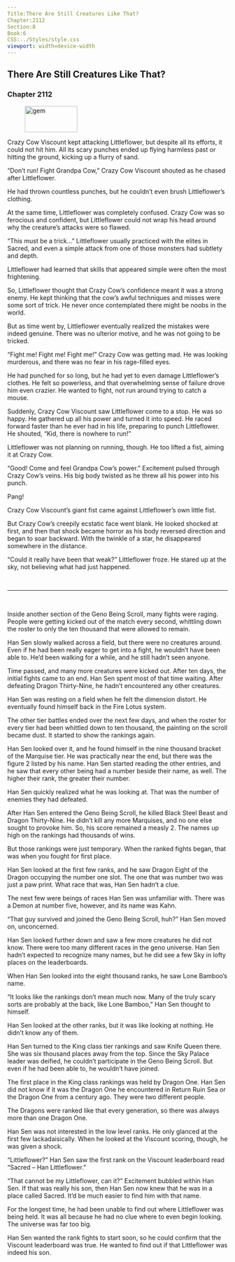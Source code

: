 ```yaml
---
Title:There Are Still Creatures Like That? 
Chapter:2112 
Section:8 
Book:6 
CSS:../Styles/style.css 
viewport: width=device-width
---
```

  
## There Are Still Creatures Like That?
### Chapter 2112
  
<figure>
	<img src="../Images/gem.gif" alt="gem" id="gem" width="120" height="60" />
</figure>
  

  
Crazy Cow Viscount kept attacking Littleflower, but despite all its efforts, it could not hit him. All its scary punches ended up flying harmless past or hitting the ground, kicking up a flurry of sand.

“Don’t run! Fight Grandpa Cow,” Crazy Cow Viscount shouted as he chased after Littleflower.

He had thrown countless punches, but he couldn’t even brush Littleflower’s clothing.

At the same time, Littleflower was completely confused. Crazy Cow was so ferocious and confident, but Littleflower could not wrap his head around why the creature’s attacks were so flawed.

“This must be a trick…” Littleflower usually practiced with the elites in Sacred, and even a simple attack from one of those monsters had subtlety and depth.

Littleflower had learned that skills that appeared simple were often the most frightening.

So, Littleflower thought that Crazy Cow’s confidence meant it was a strong enemy. He kept thinking that the cow’s awful techniques and misses were some sort of trick. He never once contemplated there might be noobs in the world.

But as time went by, Littleflower eventually realized the mistakes were indeed genuine. There was no ulterior motive, and he was not going to be tricked.

“Fight me! Fight me! Fight me!” Crazy Cow was getting mad. He was looking murderous, and there was no fear in his rage-filled eyes.

He had punched for so long, but he had yet to even damage Littleflower’s clothes. He felt so powerless, and that overwhelming sense of failure drove him even crazier. He wanted to fight, not run around trying to catch a mouse.

Suddenly, Crazy Cow Viscount saw Littleflower come to a stop. He was so happy. He gathered up all his power and turned it into speed. He raced forward faster than he ever had in his life, preparing to punch Littleflower. He shouted, “Kid, there is nowhere to run!”

Littleflower was not planning on running, though. He too lifted a fist, aiming it at Crazy Cow.

“Good! Come and feel Grandpa Cow’s power.” Excitement pulsed through Crazy Cow’s veins. His big body twisted as he threw all his power into his punch.

Pang!

Crazy Cow Viscount’s giant fist came against Littleflower’s own little fist.

But Crazy Cow’s creepily ecstatic face went blank. He looked shocked at first, and then that shock became horror as his body reversed direction and began to soar backward. With the twinkle of a star, he disappeared somewhere in the distance.

“Could it really have been that weak?” Littleflower froze. He stared up at the sky, not believing what had just happened.

<br>

*****

<br>

Inside another section of the Geno Being Scroll, many fights were raging. People were getting kicked out of the match every second, whittling down the roster to only the ten thousand that were allowed to remain.

Han Sen slowly walked across a field, but there were no creatures around. Even if he had been really eager to get into a fight, he wouldn’t have been able to. He’d been walking for a while, and he still hadn’t seen anyone.

Time passed, and many more creatures were kicked out. After ten days, the initial fights came to an end. Han Sen spent most of that time waiting. After defeating Dragon Thirty-Nine, he hadn’t encountered any other creatures.

Han Sen was resting on a field when he felt the dimension distort. He eventually found himself back in the Fire Lotus system.

The other tier battles ended over the next few days, and when the roster for every tier had been whittled down to ten thousand, the painting on the scroll became dust. It started to show the rankings again.

Han Sen looked over it, and he found himself in the nine thousand bracket of the Marquise tier. He was practically near the end, but there was the figure 2 listed by his name. Han Sen started reading the other entries, and he saw that every other being had a number beside their name, as well. The higher their rank, the greater their number.

Han Sen quickly realized what he was looking at. That was the number of enemies they had defeated.

After Han Sen entered the Geno Being Scroll, he killed Black Steel Beast and Dragon Thirty-Nine. He didn’t kill any more Marquises, and no one else sought to provoke him. So, his score remained a measly 2. The names up high on the rankings had thousands of wins.

But those rankings were just temporary. When the ranked fights began, that was when you fought for first place.

Han Sen looked at the first few ranks, and he saw Dragon Eight of the Dragon occupying the number one slot. The one that was number two was just a paw print. What race that was, Han Sen hadn’t a clue.

The next few were beings of races Han Sen was unfamiliar with. There was a Demon at number five, however, and its name was Kahn.

“That guy survived and joined the Geno Being Scroll, huh?” Han Sen moved on, unconcerned.

Han Sen looked further down and saw a few more creatures he did not know. There were too many different races in the geno universe. Han Sen hadn’t expected to recognize many names, but he did see a few Sky in lofty places on the leaderboards.

When Han Sen looked into the eight thousand ranks, he saw Lone Bamboo’s name.

“It looks like the rankings don’t mean much now. Many of the truly scary sorts are probably at the back, like Lone Bamboo,” Han Sen thought to himself.

Han Sen looked at the other ranks, but it was like looking at nothing. He didn’t know any of them.

Han Sen turned to the King class tier rankings and saw Knife Queen there. She was six thousand places away from the top. Since the Sky Palace leader was deified, he couldn’t participate in the Geno Being Scroll. But even if he had been able to, he wouldn’t have joined.

The first place in the King class rankings was held by Dragon One. Han Sen did not know if it was the Dragon One he encountered in Return Ruin Sea or the Dragon One from a century ago. They were two different people.

The Dragons were ranked like that every generation, so there was always more than one Dragon One.

Han Sen was not interested in the low level ranks. He only glanced at the first few lackadaisically. When he looked at the Viscount scoring, though, he was given a shock.

“Littleflower?” Han Sen saw the first rank on the Viscount leaderboard read “Sacred – Han Littleflower.”

“That cannot be my Littleflower, can it?” Excitement bubbled within Han Sen. If that was really his son, then Han Sen now knew that he was in a place called Sacred. It’d be much easier to find him with that name.

For the longest time, he had been unable to find out where Littleflower was being held. It was all because he had no clue where to even begin looking. The universe was far too big.

Han Sen wanted the rank fights to start soon, so he could confirm that the Viscount leaderboard was true. He wanted to find out if that Littleflower was indeed his son.